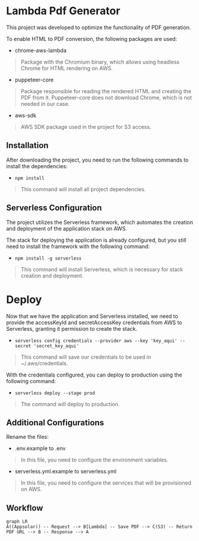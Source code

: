 # Lambda Pdf Generator

This project was developed to optimize the functionality of PDF generation.

To enable HTML to PDF conversion, the following packages are used:

- chrome-aws-lambda
> Package with the Chromium binary, which allows using headless Chrome for HTML rendering on AWS.
- puppeteer-core
> Package responsible for reading the rendered HTML and creating the PDF from it. Puppeteer-core does not download Chrome, which is not needed in our case.
- aws-sdk
> AWS SDK package used in the project for S3 access.

## Installation

After downloading the project, you need to run the following commands to install the dependencies:
- `npm install`
> This command will install all project dependencies.

## Serverless Configuration

The project utilizes the Serverless framework, which automates the creation and deployment of the application stack on AWS.

The stack for deploying the application is already configured, but you still need to install the framework with the following command:
- `npm install -g serverless`
> This command will install Serverless, which is necessary for stack creation and deployment.

# Deploy

Now that we have the application and Serverless installed, we need to provide the accessKeyId and secretAccessKey credentials from AWS to Serverless, granting it permission to create the stack.
- `serverless config credentials --provider aws --key 'key_aqui' --secret 'secret_key_aqui'`
>This command will save our credentials to be used in ~/.aws/credentials.

With the credentials configured, you can deploy to production using the following command:
- `serverless deploy --stage prod`
> The command will deploy to production.

## Additional Configurations

Rename the files:
- .env.example to .env
> In this file, you need to configure the environment variables.
- serverless.yml.example to serverless.yml
> In this file, you need to configure the services that will be provisioned on AWS.

## Workflow

```mermaid
graph LR
A((Appsolar)) -- Request --> B[Lambda] -- Save PDF --> C(S3) -- Return PDF URL --> B -- Response --> A
```